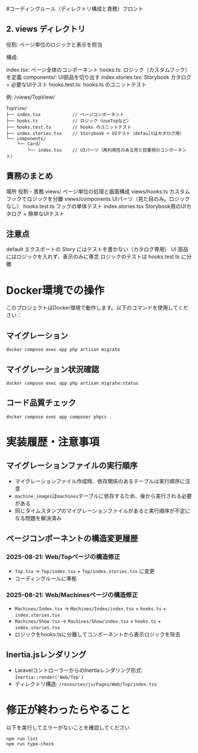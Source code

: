 #コーディングルール（ディレクトリ構成と責務）フロント

## 2. views ディレクトリ
役割: ページ単位のロジックと表示を担当

構成:

index.tsx: ページ全体のコンポーネント
hooks.ts: ロジック（カスタムフック）を定義
components/: UI部品を切り出す
index.stories.tsx: Storybook カタログ + 必要なUIテスト
hooks.test.ts: hooks.ts のユニットテスト

例: /views/TopView/

```
TopView/
├── index.tsx            // ページコンポーネント
├── hooks.ts             // ロジック（useTopなど）
├── hooks.test.ts        // hooks のユニットテスト
├── index.stories.tsx    // Storybook + UIテスト（defaultはカタログ用）
└── components/
    └── Card/
        └── index.tsx    // UIパーツ（再利用性のある見た目重視のコンポーネント）
```
## 責務のまとめ
場所	役割・責務
views/	ページ単位の処理と画面構成
views/hooks.ts	カスタムフックでロジックを分離
views/components	UIパーツ（見た目のみ。ロジックなし）
hooks.test.ts	フックの単体テスト
index.stories.tsx	Storybook用のUIカタログ + 簡単なUIテスト

## 注意点
default エクスポートの Story にはテストを書かない（カタログ専用）
UI 部品にはロジックを入れず、表示のみに専念
ロジックのテストは hooks.test.ts に分離

# Docker環境での操作
このプロジェクトはDocker環境で動作します。以下のコマンドを使用してください：

## マイグレーション
```
docker compose exec app php artisan migrate
```

## マイグレーション状況確認
```
docker compose exec app php artisan migrate:status
```

## コード品質チェック
```
docker compose exec app composer phpcs .
```

# 実装履歴・注意事項

## マイグレーションファイルの実行順序
- マイグレーションファイル作成時、依存関係のあるテーブルは実行順序に注意
- `machine_images`は`machines`テーブルに依存するため、後から実行される必要がある
- 同じタイムスタンプのマイグレーションファイルがあると実行順序が不定になる問題を解決済み

## ページコンポーネントの構造変更履歴
### 2025-08-21: Web/Topページの構造修正
- `Top.tsx` → `Top/index.tsx` + `Top/index.stories.tsx` に変更
- コーディングルールに準拠

### 2025-08-21: Web/Machinesページの構造修正
- `Machines/Index.tsx` → `Machines/Index/index.tsx` + `hooks.ts` + `index.stories.tsx`
- `Machines/Show.tsx` → `Machines/Show/index.tsx` + `hooks.ts` + `index.stories.tsx`
- ロジックをhooks.tsに分離してコンポーネントから表示ロジックを除去

## Inertia.jsレンダリング
- LaravelコントローラーからのInertiaレンダリング形式: `Inertia::render('Web/Top')`
- ディレクトリ構造: `/resources/js/Pages/Web/Top/index.tsx`

# 修正が終わったらやること
以下を実行してエラーがないことを確認してください
```
npm run lint
npm run type-check
```